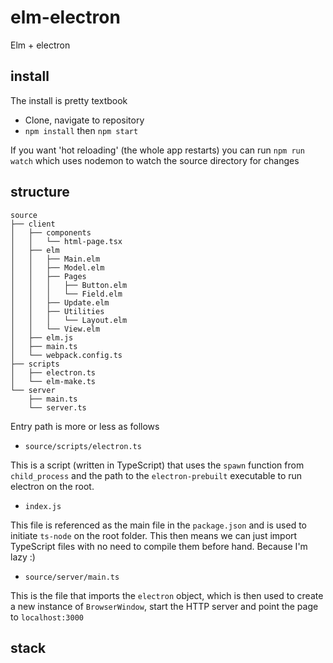 
# elm-electron

Elm + electron

## install

The install is pretty textbook

- Clone, navigate to repository
- `npm install` then `npm start`

If you want 'hot reloading' (the whole app restarts) you can run `npm run watch`
which uses nodemon to watch the source directory for changes

## structure

```text
source
├── client
│   ├── components
│   │   └── html-page.tsx
│   ├── elm
│   │   ├── Main.elm
│   │   ├── Model.elm
│   │   ├── Pages
│   │   │   ├── Button.elm
│   │   │   └── Field.elm
│   │   ├── Update.elm
│   │   ├── Utilities
│   │   │   └── Layout.elm
│   │   └── View.elm
│   ├── elm.js
│   ├── main.ts
│   └── webpack.config.ts
├── scripts
│   ├── electron.ts
│   └── elm-make.ts
└── server
    ├── main.ts
    └── server.ts
```

Entry path is more or less as follows

- `source/scripts/electron.ts`

This is a script (written in TypeScript) that uses the `spawn` function from
`child_process` and the path to the `electron-prebuilt` executable to run
electron on the root.

- `index.js`

This file is referenced as the main file in the `package.json` and is used to
initiate `ts-node` on the root folder. This then means we can just import
TypeScript files with no need to compile them before hand. Because I'm lazy :)

- `source/server/main.ts`

This is the file that imports the `electron` object, which is then used to create
a new instance of `BrowserWindow`, start the HTTP server and point the page to
`localhost:3000`


## stack
